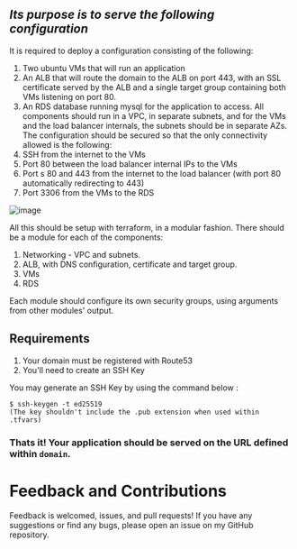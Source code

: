 ﻿## *Its purpose is to serve the following configuration*
It is required to deploy a configuration consisting of the following:
1. Two ubuntu VMs that will run an application
2. An ALB that will route the domain to the ALB on port
443, with an SSL certificate served by the ALB and a single target group containing both
VMs listening on port 80.
3. An RDS database running mysql for the application to access.
All components should run in a VPC, in separate subnets, and for the VMs and the load
balancer internals, the subnets should be in separate AZs.
The configuration should be secured so that the only connectivity allowed is the following:
1. SSH from the internet to the VMs
2. Port 80 between the load balancer internal IPs to the VMs
3. Port s 80 and 443 from the internet to the load balancer (with port 80 automatically
redirecting to 443)
4. Port 3306 from the VMs to the RDS

![image](https://user-images.githubusercontent.com/96201125/205367561-8ea50bfc-5520-4439-a7e8-0e3ec86c360a.png)

All this should be setup with terraform, in a modular fashion.
There should be a module for each of the components:
1. Networking - VPC and subnets.
2. ALB, with DNS configuration, certificate and target group.
3. VMs
4. RDS

Each module should configure its own security groups, using arguments from other modules'
output.

 ## Requirements
 1. Your domain must be registered with Route53
 2. You'll need to create an SSH Key

 You may generate an SSH Key by using the command below :
 ```
$ ssh-keygen -t ed25519
(The key shouldn't include the .pub extension when used within .tfvars)
```
### Thats it! Your application should be served on the URL defined within `domain`.


# Feedback and Contributions
Feedback is welcomed, issues, and pull requests! If you have any suggestions or find any bugs, please open an issue on my GitHub repository.
